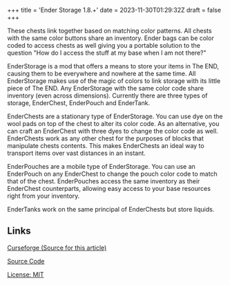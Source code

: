 +++
title = 'Ender Storage 1.8.+'
date = 2023-11-30T01:29:32Z
draft = false
+++

These chests link together based on matching color patterns. All chests with the same color buttons share an inventory. Ender bags can be color coded to access chests as well giving you a portable solution to the question "How do I access the stuff at my base when I am not there?"

EnderStorage is a mod that offers a means to store your items in The END, causing them to be everywhere and nowhere at the same time. All EnderStorage makes use of the magic of colors to link storage with its little piece of The END. Any EnderStorage with the same color code share inventory (even across dimensions). Currently there are three types of storage, EnderChest, EnderPouch and EnderTank.

EnderChests are a stationary type of EnderStorage. You can use dye on the wool pads on top of the chest to alter its color code. As an alternative, you can craft an EnderChest with three dyes to change the color code as well. EnderChests work as any other chest for the purposes of blocks that manipulate chests contents. This makes EnderChests an ideal way to transport items over vast distances in an instant.

EnderPouches are a mobile type of EnderStorage. You can use an EnderPouch on any EnderChest to change the pouch color code to match that of the chest. EnderPouches access the same inventory as their EnderChest counterparts, allowing easy access to your base resources right from your inventory.


EnderTanks work on the same principal of EnderChests but store liquids.

## Links

[Curseforge (Source for this article)](https://www.curseforge.com/minecraft/mc-mods/ender-storage-1-8)

[Source Code](https://github.com/TheCBProject/EnderStorage)

[License: MIT](https://raw.githubusercontent.com/TheCBProject/EnderStorage/master/LICENSE.txt)